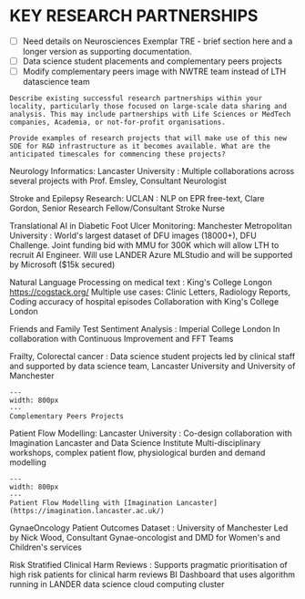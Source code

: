 # KEY RESEARCH PARTNERSHIPS

- [ ] Need details on Neurosciences Exemplar TRE - brief section here and a longer version as supporting documentation.
- [ ] Data science student placements and complementary peers projects
- [ ] Modify complementary peers image with NWTRE team instead of LTH datascience team

```{note}
Describe existing successful research partnerships within your locality, particularly those focused on large-scale data sharing and analysis. This may include partnerships with Life Sciences or MedTech companies, Academia, or not-for-profit organisations.
```

```{note}
Provide examples of research projects that will make use of this new SDE for R&D infrastructure as it becomes available. What are the anticipated timescales for commencing these projects?  
```

Neurology Informatics: Lancaster University
: Multiple collaborations across several projects with Prof. Emsley, Consultant Neurologist

Stroke and Epilepsy Research: UCLAN
: NLP on EPR free-text, Clare Gordon, Senior Research Fellow/Consultant Stroke Nurse

Translational AI in Diabetic Foot Ulcer Monitoring: Manchester Metropolitan University
: World's largest dataset of DFU images (18000+), DFU Challenge.
  Joint funding bid with MMU for 300K which will allow LTH to recruit AI Engineer.
  Will use LANDER Azure MLStudio and will be supported by Microsoft ($15k secured)

Natural Language Processing on medical text
: King's College Longon <https://cogstack.org/>
  Multiple use cases: Clinic Letters, Radiology Reports, Coding accuracy of hospital episodes
 Collaboration with King's College London

Friends and Family Test Sentiment Analysis
: Imperial College London
  In collaboration with Continuous Improvement and FFT Teams

Frailty, Colorectal cancer
: Data science student projects led by clinical staff and supported by data science team, Lancaster University and University of Manchester

```{figure} ./images/complementary_peers.png
---
width: 800px
---
Complementary Peers Projects
```

Patient Flow Modelling: Lancaster University
: Co-design collaboration with Imagination Lancaster and Data Science Institute
  Multi-disciplinary workshops, complex patient flow, physiological burden and demand modelling

```{figure} ./images/patient_flow_imagination_lancaster.png
---
width: 800px
---
Patient Flow Modelling with [Imagination Lancaster](https://imagination.lancaster.ac.uk/)
```

GynaeOncology Patient Outcomes Dataset
: University of Manchester
  Led by Nick Wood, Consultant Gynae-oncologist and DMD for Women's and Children's services

Risk Stratified Clinical Harm Reviews
: Supports pragmatic prioritisation of high risk patients for clinical harm reviews
  BI Dashboard that uses algorithm running in LANDER data science cloud computing cluster

